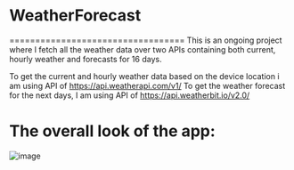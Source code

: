 # WeatherForecast
==================================
This is an ongoing project where I fetch all the weather data over two APIs containing both current, hourly weather and forecasts for 16 days.

To get the current and hourly weather data based on the device location i am using API of https://api.weatherapi.com/v1/
To get the weather forecast for the next days, I am using API of https://api.weatherbit.io/v2.0/

The overall look of the app:
==================================

![image](https://user-images.githubusercontent.com/88543783/170498692-3beb4050-4bf2-42ef-a673-fbd93dd9e0e9.png)

